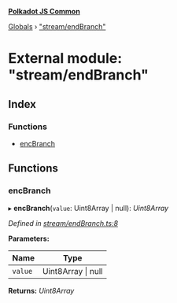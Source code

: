 **[Polkadot JS Common](../README.md)**

[Globals](../globals.md) › ["stream/endBranch"](_stream_endbranch_.md)

# External module: "stream/endBranch"

## Index

### Functions

* [encBranch](_stream_endbranch_.md#encbranch)

## Functions

###  encBranch

▸ **encBranch**(`value`: Uint8Array | null): *Uint8Array*

*Defined in [stream/endBranch.ts:8](https://github.com/polkadot-js/common/blob/a1c2f03/packages/trie-codec/src/stream/endBranch.ts#L8)*

**Parameters:**

Name | Type |
------ | ------ |
`value` | Uint8Array \| null |

**Returns:** *Uint8Array*